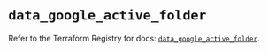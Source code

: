 # `data_google_active_folder`

Refer to the Terraform Registry for docs: [`data_google_active_folder`](https://registry.terraform.io/providers/hashicorp/google/5.40.0/docs/data-sources/active_folder).
